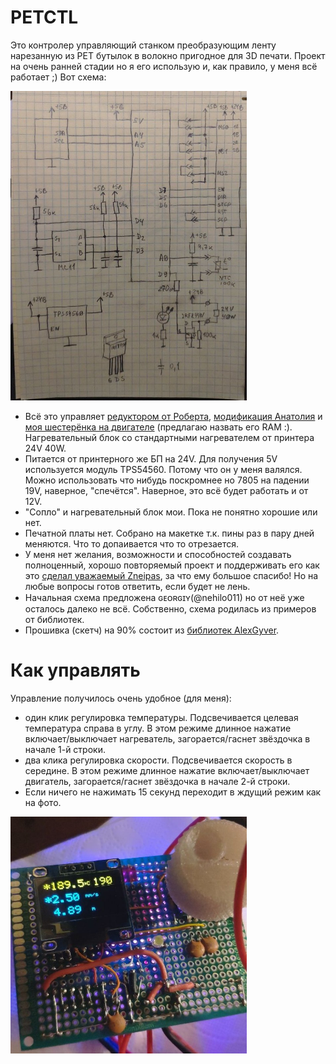 # PETCTL

Это контролер управляющий станком преобразующим ленту нарезанную из PET бутылок в волокно пригодное для 3D печати.
Проект на очень ранней стадии но я его использую и, как правило,  у меня всё работает ;)
Вот схема:

<img style="max-width:75%;height:auto" src="PETCTL_SCH.jpg" alt="PETCTL scheme" />

- Всё это управляет [редуктором от Роберта](https://3deshnik.ru/forum/viewtopic.php?f=37&t=986&start=600#p53213), [модификация Анатолия](https://3deshnik.ru/forum/viewtopic.php?f=37&t=986&start=1005#p55008) и [моя шестерёнка на двигателе](https://3deshnik.ru/forum/viewtopic.php?f=37&t=986&start=1470#p57653) (предлагаю назвать его RAM :). Нагревательный блок со стандартными нагревателем от принтера 24V 40W. 
- Питается от принтерного же БП на 24V. Для получения 5V используется модуль TPS54560. Потому что он у меня валялся. Можно использовать что нибудь поскромнее но 7805 на падении 19V, наверное, "спечётся". Наверное, это всё будет работать и от 12V. 
- "Сопло" и нагревательный блок мои. Пока не понятно хорошие или нет.
- Печатной платы нет. Собрано на макетке т.к. пины раз в пару дней меняются. Что то допаивается что то отрезается.
- У меня нет желания, возможности и способностей создавать полноценный, хорошо повторяемый проект и поддерживать его как это [сделал уважаемый Zneipas](https://3deshnik.ru/forum/viewtopic.php?f=37&t=986), за что ему большое спасибо! Но на любые вопросы готов ответить, если будет не лень.
- Начальная схема предложена ɢᴇᴏʀɢɪʏ(@nehilo011)  но от неё уже осталось далеко не всё. Собственно, схема родилась из примеров от библиотек.
- Прошивка (скетч) на 90% состоит из [библиотек AlexGyver](https://alexgyver.ru/lessons/gyverlibs/).

# Как управлять
Управление получилось очень удобное (для меня):
- один клик регулировка температуры. Подсвечивается целевая температура справа в углу. В этом режиме длинное нажатие включает/выключает нагреватель, загорается/гаснет звёздочка в начале 1-й строки.
- два клика регулировка скорости. Подсвечивается скорость в середине. В этом режиме длинное нажатие включает/выключает двигатель, загорается/гаснет звёздочка в начале 2-й строки.
- Если ничего не нажимать 15 секунд переходит в ждущий режим как на фото.
<img style="max-width:75%;height:auto" src="PETCTL_screen.jpg" alt="PETCTL scheme" />

